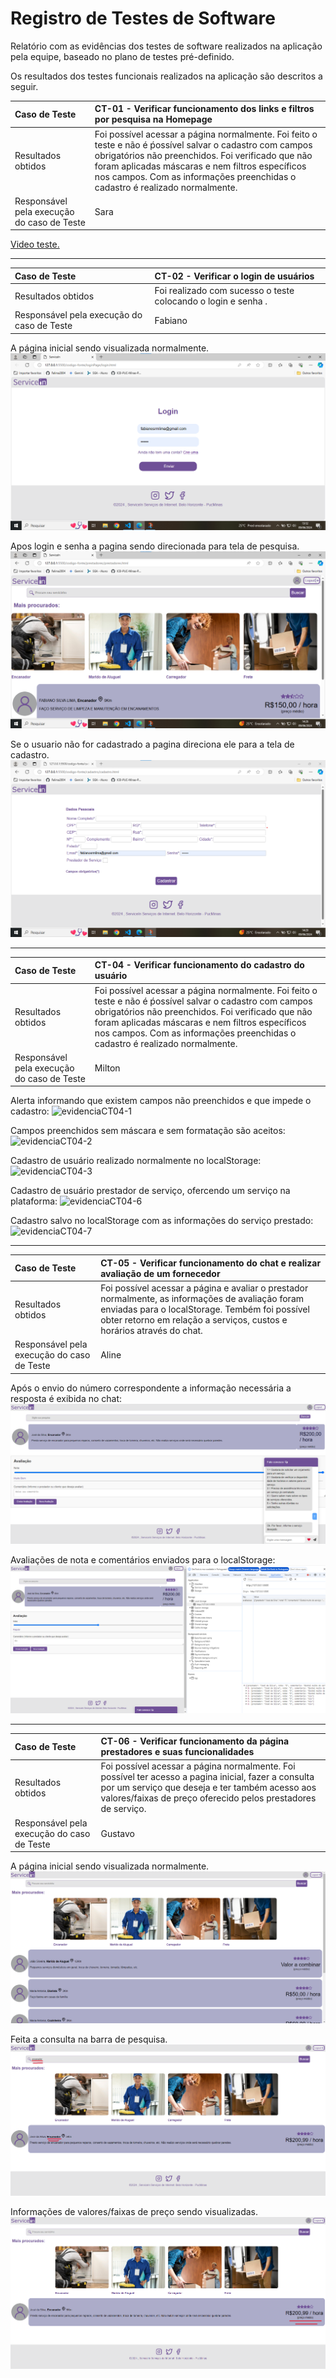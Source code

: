 # Registro de Testes de Software

Relatório com as evidências dos testes de software realizados na aplicação pela equipe, baseado no plano de testes pré-definido.

Os resultados dos testes funcionais realizados na aplicação são descritos a seguir. 

|Caso de Teste    | CT-01 - Verificar funcionamento dos links e filtros por pesquisa na Homepage |
|:---|:---|
| Resultados obtidos | Foi possível acessar a página normalmente. Foi feito o teste e não é ṕossível salvar o cadastro com campos obrigatórios não preenchidos. Foi verificado que não foram aplicadas máscaras e nem filtros específicos nos campos. Com as informações preenchidas o cadastro é realizado normalmente.|
| Responsável pela execução do caso de Teste | Sara |

<a href="https://www.youtube.com/watch?v=Yqltf2q88QM">Video teste.</a>

<hr>

|Caso de Teste    | 	CT-02 - Verificar o login de usuários |
|:---|:---|
| Resultados obtidos |Foi realizado com sucesso o teste colocando o login e senha .|
| Responsável pela execução do caso de Teste | Fabiano |

A página inicial sendo visualizada normalmente. 
![Teste_prestadores_inicial](https://github.com/ICEI-PUC-Minas-PMV-ADS/pmv-ads-2024-1-e1-proj-web-t09-pmv-ads-2024-1-e1-projservicein/blob/main/documentos/img/Captura%20de%20tela%202024-06-09%20132907.png)

Apos login e senha a pagina sendo direcionada para tela de pesquisa.
![Teste_prestadores_segunda](https://github.com/ICEI-PUC-Minas-PMV-ADS/pmv-ads-2024-1-e1-proj-web-t09-pmv-ads-2024-1-e1-projservicein/blob/main/documentos/img/Captura%20de%20tela%202024-06-09%20142722.png)

Se o usuario não for cadastrado a pagina direciona ele para a tela de cadastro.
![Teste_prestadores_terceira](https://github.com/ICEI-PUC-Minas-PMV-ADS/pmv-ads-2024-1-e1-proj-web-t09-pmv-ads-2024-1-e1-projservicein/blob/main/documentos/img/Captura%20de%20tela%202024-06-09%20143017.png)

<hr>

|Caso de Teste    | CT-04 - Verificar funcionamento do cadastro do usuário |
|:---|:---|
| Resultados obtidos | Foi possível acessar a página normalmente. Foi feito o teste e não é ṕossível salvar o cadastro com campos obrigatórios não preenchidos. Foi verificado que não foram aplicadas máscaras e nem filtros específicos nos campos. Com as informações preenchidas o cadastro é realizado normalmente.|
| Responsável pela execução do caso de Teste | Milton |

Alerta informando que existem campos não preenchidos e que impede o cadastro:
![evidenciaCT04-1](https://github.com/ICEI-PUC-Minas-PMV-ADS/pmv-ads-2024-1-e1-proj-web-t09-pmv-ads-2024-1-e1-projservicein/assets/165446124/e4b8f355-9b0d-4b2a-8698-6f3d588c5386)

Campos preenchidos sem máscara e sem formatação são aceitos:
![evidenciaCT04-2](https://github.com/ICEI-PUC-Minas-PMV-ADS/pmv-ads-2024-1-e1-proj-web-t09-pmv-ads-2024-1-e1-projservicein/assets/165446124/f2e95ac2-790e-4bdb-8eff-3db8b302b73e)

Cadastro de usuário realizado normalmente no localStorage:
![evidenciaCT04-3](https://github.com/ICEI-PUC-Minas-PMV-ADS/pmv-ads-2024-1-e1-proj-web-t09-pmv-ads-2024-1-e1-projservicein/assets/165446124/afa2dbdd-e908-412d-b603-a1a9b903fedf)

Cadastro de usuário prestador de serviço, ofercendo um serviço na plataforma:
![evidenciaCT04-6](https://github.com/ICEI-PUC-Minas-PMV-ADS/pmv-ads-2024-1-e1-proj-web-t09-pmv-ads-2024-1-e1-projservicein/assets/165446124/35c72212-19c9-45c8-8964-7113dbf1326b)

Cadastro salvo no localStorage com as informações do serviço prestado:
![evidenciaCT04-7](https://github.com/ICEI-PUC-Minas-PMV-ADS/pmv-ads-2024-1-e1-proj-web-t09-pmv-ads-2024-1-e1-projservicein/assets/165446124/7e08ba6b-9454-4b47-9fb4-e1b2e83544dc)

<hr>

|Caso de Teste    | CT-05 - Verificar funcionamento do chat e realizar avaliação de um fornecedor |
|:---|:---|
| Resultados obtidos | Foi possível acessar a página e avaliar o prestador normalmente, as informações de avaliação foram enviadas para o localStorage. Tembém foi possível obter retorno em relação a serviços, custos e horários através do chat.|
| Responsável pela execução do caso de Teste | Aline |

Após o envio do número correspondente a informação necessária a resposta é exibida no chat:
![chatpagechat01](https://github.com/ICEI-PUC-Minas-PMV-ADS/pmv-ads-2024-1-e1-proj-web-t09-pmv-ads-2024-1-e1-projservicein/blob/90ba9f5546474debdfb3fb0c1bcd4558712759e1/documentos/img/chatpagechat01.png)

Avaliações de nota e comentários enviados para o localStorage:
![chatpage-localstorage](https://github.com/ICEI-PUC-Minas-PMV-ADS/pmv-ads-2024-1-e1-proj-web-t09-pmv-ads-2024-1-e1-projservicein/blob/dad983ed045930ea4920d4e7bf736b6734b7bc8d/documentos/img/chatpage-localstorage.png)

<hr>

|Caso de Teste    | CT-06 - Verificar funcionamento da página prestadores e suas funcionalidades |
|:---|:---|
| Resultados obtidos | Foi possível acessar a página normalmente. Foi possível ter acesso a pagina inicial, fazer a consulta por um serviço que deseja e ter também acesso aos valores/faixas de preço oferecido pelos prestadores de serviço.|
| Responsável pela execução do caso de Teste | Gustavo |

A página inicial sendo visualizada normalmente. 
![Teste_prestadores_inicial](https://github.com/ICEI-PUC-Minas-PMV-ADS/pmv-ads-2024-1-e1-proj-web-t09-pmv-ads-2024-1-e1-projservicein/blob/main/documentos/img/Teste_prestadores_inicial.png)

Feita a consulta na barra de pesquisa.
![Teste_prestadores_segunda](https://github.com/ICEI-PUC-Minas-PMV-ADS/pmv-ads-2024-1-e1-proj-web-t09-pmv-ads-2024-1-e1-projservicein/blob/main/documentos/img/Teste_prestadores_segunda.png)

Informações de valores/faixas de preço sendo visualizadas.
![Teste_prestadores_terceira](https://github.com/ICEI-PUC-Minas-PMV-ADS/pmv-ads-2024-1-e1-proj-web-t09-pmv-ads-2024-1-e1-projservicein/blob/main/documentos/img/Tela_prestadores_terceira.png) 


